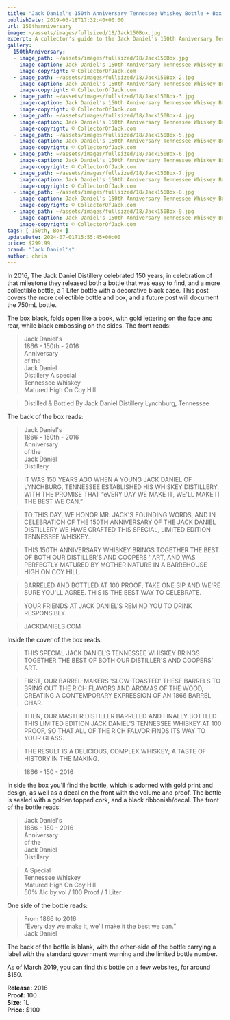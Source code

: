 ```yaml
---
title: "Jack Daniel's 150th Anniversary Tennessee Whiskey Bottle + Box "
publishDate: 2019-06-18T17:32:40+00:00
url: 150thanniversary
image: ~/assets/images/fullsized/18/Jack150Box.jpg
excerpt: A collector's guide to the Jack Daniel's 150th Anniversary Tennessee Whiskey Bottle and the Black Box that it comes packaged in.
gallery:
  150thAnniversary:
  - image_path: ~/assets/images/fullsized/18/Jack150Box.jpg
    image-caption: Jack Daniel's 150th Anniversary Tennessee Whiskey Bottle and the Black Box 
    image-copyright: © CollectorOfJack.com
  - image_path: ~/assets/images/fullsized/18/Jack150Box-2.jpg
    image-caption: Jack Daniel's 150th Anniversary Tennessee Whiskey Bottle and the Black Box 
    image-copyright: © CollectorOfJack.com
  - image_path: ~/assets/images/fullsized/18/Jack150Box-3.jpg
    image-caption: Jack Daniel's 150th Anniversary Tennessee Whiskey Bottle and the Black Box 
    image-copyright: © CollectorOfJack.com
  - image_path: ~/assets/images/fullsized/18/Jack150Box-4.jpg
    image-caption: Jack Daniel's 150th Anniversary Tennessee Whiskey Bottle and the Black Box 
    image-copyright: © CollectorOfJack.com
  - image_path: ~/assets/images/fullsized/18/Jack150Box-5.jpg
    image-caption: Jack Daniel's 150th Anniversary Tennessee Whiskey Bottle and the Black Box 
    image-copyright: © CollectorOfJack.com
  - image_path: ~/assets/images/fullsized/18/Jack150Box-6.jpg
    image-caption: Jack Daniel's 150th Anniversary Tennessee Whiskey Bottle and the Black Box 
    image-copyright: © CollectorOfJack.com
  - image_path: ~/assets/images/fullsized/18/Jack150Box-7.jpg
    image-caption: Jack Daniel's 150th Anniversary Tennessee Whiskey Bottle and the Black Box 
    image-copyright: © CollectorOfJack.com
  - image_path: ~/assets/images/fullsized/18/Jack150Box-8.jpg
    image-caption: Jack Daniel's 150th Anniversary Tennessee Whiskey Bottle and the Black Box 
    image-copyright: © CollectorOfJack.com
  - image_path: ~/assets/images/fullsized/18/Jack150Box-9.jpg
    image-caption: Jack Daniel's 150th Anniversary Tennessee Whiskey Bottle and the Black Box 
    image-copyright: © CollectorOfJack.com
tags: [ 150th, Box ]
updateDate: 2024-07-01T15:55:45+00:00
price: $299.99
brand: "Jack Daniel's"
author: chris
---
```

In 2016, The Jack Daniel Distillery celebrated 150 years, in celebration of that milestone they released both a bottle that was easy to find, and a more collectible bottle, a 1 Liter bottle with a decorative black case. This post covers the more collectible bottle and box, and a future post will document the 750mL bottle.

The box black, folds open like a book, with gold lettering on the face and rear, while black embossing on the sides. The front reads:
> Jack Daniel's  
> 1866 - 150th - 2016  
> Anniversary  
> of the  
> Jack Daniel   
> Distillery
> A special  
> Tennessee Whiskey  
> Matured High On Coy Hill  

> Distilled &amp; Bottled By Jack Daniel Distillery Lynchburg, Tennessee

The back of the box reads:

> Jack Daniel's  
> 1866 - 150th - 2016  
> Anniversary  
> of the  
> Jack Daniel   
> Distillery

> IT WAS 150 YEARS AGO WHEN A YOUNG JACK DANIEL OF LYNCHBURG, TENNESSEE ESTABLISHED HIS WHISKEY DISTILLERY, WITH THE PROMISE THAT “eVERY DAY WE MAKE IT, WE'LL MAKE IT THE BEST WE CAN.”

> TO THIS DAY, WE HONOR MR. JACK'S FOUNDING WORDS, AND IN CELEBRATION OF THE 150TH ANNIVERSARY OF THE JACK DANIEL DISTILLERY WE HAVE CRAFTED THIS SPECIAL, LIMITED EDITION TENNESSEE WHISKEY.

> THIS 150TH ANNIVERSARY WHISKEY BRINGS TOGETHER THE BEST OF BOTH OUR DISTILLER'S AND COOPERS ' ART, AND WAS PERFECTLY MATURED BY MOTHER NATURE IN A BARREHOUSE HIGH ON COY HILL.

> BARRELED AND BOTTLED AT 100 PROOF; TAKE ONE SIP AND WE'RE SURE YOU'LL AGREE. THIS IS THE BEST WAY TO CELEBRATE.

> YOUR FRIENDS AT JACK DANIEL'S REMIND YOU TO DRINK RESPONSIBLY.

> JACKDANIELS.COM

Inside the cover of the box reads:

> THIS SPECIAL JACK DANIEL'S TENNESSEE WHISKEY BRINGS TOGETHER THE BEST OF BOTH OUR DISTILLER'S AND COOPERS' ART.

> FIRST, OUR BARREL-MAKERS 'SLOW-TOASTED' THESE BARRELS TO BRING OUT THE RICH FLAVORS AND AROMAS OF THE WOOD, CREATING A CONTEMPORARY EXPRESSION OF AN 1866 BARREL CHAR.

> THEN, OUR MASTER DISTILLER BARRELED AND FINALLY BOTTLED THIS LIMITED EDITION JACK DANIEL'S TENNESSEE WHISKEY AT 100 PROOF, SO THAT ALL OF THE RICH FALVOR FINDS ITS WAY TO YOUR GLASS.

> THE RESULT IS A DELICIOUS, COMPLEX WHISKEY; A TASTE OF HISTORY IN THE MAKING.

> 1866 - 150 - 2016

In side the box you'll find the bottle, which is adorned with gold print and design, as well as a decal on the front with the volume and proof. The bottle is sealed with a golden topped cork, and a black ribbonish/decal. The front of the bottle reads:

> Jack Daniel's  
> 1866 - 150 - 2016  
> Anniversary  
> of the  
> Jack Daniel  
> Distillery

> A Special  
> Tennessee Whiskey  
> Matured High On Coy Hill  
> 50% Alc by vol / 100 Proof / 1 Liter

One side of the bottle reads:

> From 1866 to 2016  
> ”Every day we make it, we'll make it the best we can.”  
> Jack Daniel

The back of the bottle is blank, with the other-side of the bottle carrying a label with the standard government warning and the limited bottle number.

As of March 2019, you can find this bottle on a few websites, for around $150.


**Release:** 2016  
**Proof:** 100  
**Size:** 1L  
**Price:** $100  




